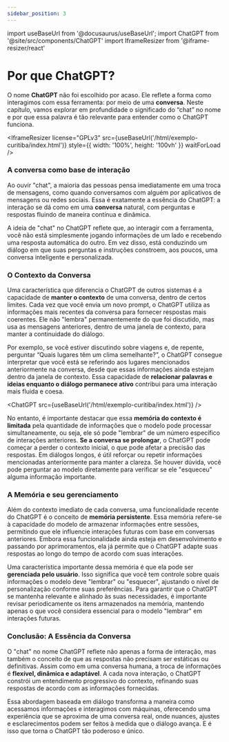 ```yaml
---
sidebar_position: 3
---
```

import useBaseUrl from '@docusaurus/useBaseUrl';
import ChatGPT from '@site/src/components/ChatGPT'
import IframeResizer from '@iframe-resizer/react'

# Por que ChatGPT?
O nome **ChatGPT** não foi escolhido por acaso. Ele reflete a forma como interagimos com essa ferramenta: por meio de uma **conversa**. Neste capítulo, vamos explorar em profundidade o significado do “chat” no nome e por que essa palavra é tão relevante para entender como o ChatGPT funciona.

<IframeResizer
  license="GPLv3"
  src={useBaseUrl('/html/exemplo-curitiba/index.html')}
  style={{ width: '100%',  height: '100vh' }}
  waitForLoad
/>

### A conversa como base de interação
Ao ouvir "chat", a maioria das pessoas pensa imediatamente em uma troca de mensagens, como quando conversamos com alguém por aplicativos de mensagens ou redes sociais. Essa é exatamente a essência do ChatGPT: a interação se dá como em uma **conversa** natural, com perguntas e respostas fluindo de maneira contínua e dinâmica. 

A ideia de "chat" no ChatGPT reflete que, ao interagir com a ferramenta, você não está simplesmente jogando informações de um lado e recebendo uma resposta automática do outro. Em vez disso, está conduzindo um diálogo em que suas perguntas e instruções constroem, aos poucos, uma conversa inteligente e personalizada.

### O Contexto da Conversa
Uma característica que diferencia o ChatGPT de outros sistemas é a capacidade de **manter o contexto** de uma conversa, dentro de certos limites. Cada vez que você envia um novo prompt, o ChatGPT utiliza as informações mais recentes da conversa para fornecer respostas mais coerentes. Ele não "lembra" permanentemente do que foi discutido, mas usa as mensagens anteriores, dentro de uma janela de contexto, para manter a continuidade do diálogo.

Por exemplo, se você estiver discutindo sobre viagens e, de repente, perguntar “Quais lugares têm um clima semelhante?”, o ChatGPT consegue interpretar que você está se referindo aos lugares mencionados anteriormente na conversa, desde que essas informações ainda estejam dentro da janela de contexto. Essa capacidade de **relacionar palavras e ideias enquanto o diálogo permanece ativo** contribui para uma interação mais fluida e coesa.

<ChatGPT src={useBaseUrl('/html/exemplo-curitiba/index.html')} />

No entanto, é importante destacar que essa **memória do contexto é limitada** pela quantidade de informações que o modelo pode processar simultaneamente, ou seja, ele só pode "lembrar" de um número específico de interações anteriores. **Se a conversa se prolongar**, o ChatGPT pode começar a perder o contexto inicial, o que pode afetar a precisão das respostas. Em diálogos longos, é útil reforçar ou repetir informações mencionadas anteriormente para manter a clareza. Se houver dúvida, você pode perguntar ao modelo diretamente para verificar se ele "esqueceu" alguma informação importante.

### A Memória e seu gerenciamento
Além do contexto imediato de cada conversa, uma funcionalidade recente do ChatGPT é o conceito de **memória persistente**. Essa memória refere-se à capacidade do modelo de armazenar informações entre sessões, permitindo que ele influencie interações futuras com base em conversas anteriores. Embora essa funcionalidade ainda esteja em desenvolvimento e passando por aprimoramentos, ela já permite que o ChatGPT adapte suas respostas ao longo do tempo de acordo com suas interações.

Uma característica importante dessa memória é que ela pode ser **gerenciada pelo usuário**. Isso significa que você tem controle sobre quais informações o modelo deve "lembrar" ou "esquecer", ajustando o nível de personalização conforme suas preferências. Para garantir que o ChatGPT se mantenha relevante e alinhado às suas necessidades, é importante revisar periodicamente os itens armazenados na memória, mantendo apenas o que você considera essencial para o modelo "lembrar" em interações futuras.

### Conclusão: A Essência da Conversa
O "chat" no nome ChatGPT reflete não apenas a forma de interação, mas também o conceito de que as respostas não precisam ser estáticas ou definitivas. Assim como em uma conversa humana, a troca de informações é **flexível, dinâmica e adaptável**. A cada nova interação, o ChatGPT constrói um entendimento progressivo do contexto, refinando suas respostas de acordo com as informações fornecidas.

Essa abordagem baseada em diálogo transforma a maneira como acessamos informações e interagimos com máquinas, oferecendo uma experiência que se aproxima de uma conversa real, onde nuances, ajustes e esclarecimentos podem ser feitos à medida que o diálogo avança. E é isso que torna o ChatGPT tão poderoso e único.
